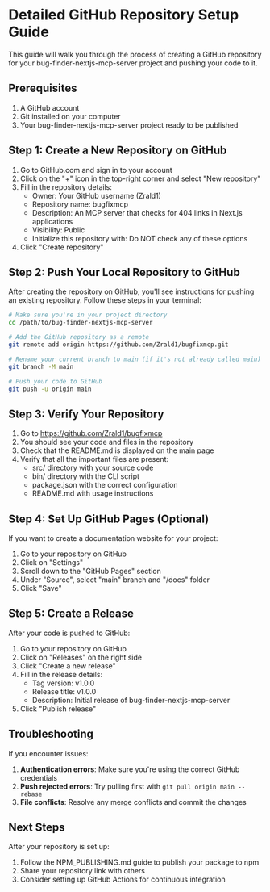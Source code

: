 # Detailed GitHub Repository Setup Guide

This guide will walk you through the process of creating a GitHub repository for your bug-finder-nextjs-mcp-server project and pushing your code to it.

## Prerequisites

1. A GitHub account
2. Git installed on your computer
3. Your bug-finder-nextjs-mcp-server project ready to be published

## Step 1: Create a New Repository on GitHub

1. Go to GitHub.com and sign in to your account
2. Click on the "+" icon in the top-right corner and select "New repository"
3. Fill in the repository details:
   - Owner: Your GitHub username (Zrald1)
   - Repository name: bugfixmcp
   - Description: An MCP server that checks for 404 links in Next.js applications
   - Visibility: Public
   - Initialize this repository with: Do NOT check any of these options
4. Click "Create repository"

## Step 2: Push Your Local Repository to GitHub

After creating the repository on GitHub, you'll see instructions for pushing an existing repository. Follow these steps in your terminal:

```bash
# Make sure you're in your project directory
cd /path/to/bug-finder-nextjs-mcp-server

# Add the GitHub repository as a remote
git remote add origin https://github.com/Zrald1/bugfixmcp.git

# Rename your current branch to main (if it's not already called main)
git branch -M main

# Push your code to GitHub
git push -u origin main
```

## Step 3: Verify Your Repository

1. Go to https://github.com/Zrald1/bugfixmcp
2. You should see your code and files in the repository
3. Check that the README.md is displayed on the main page
4. Verify that all the important files are present:
   - src/ directory with your source code
   - bin/ directory with the CLI script
   - package.json with the correct configuration
   - README.md with usage instructions

## Step 4: Set Up GitHub Pages (Optional)

If you want to create a documentation website for your project:

1. Go to your repository on GitHub
2. Click on "Settings"
3. Scroll down to the "GitHub Pages" section
4. Under "Source", select "main" branch and "/docs" folder
5. Click "Save"

## Step 5: Create a Release

After your code is pushed to GitHub:

1. Go to your repository on GitHub
2. Click on "Releases" on the right side
3. Click "Create a new release"
4. Fill in the release details:
   - Tag version: v1.0.0
   - Release title: v1.0.0
   - Description: Initial release of bug-finder-nextjs-mcp-server
5. Click "Publish release"

## Troubleshooting

If you encounter issues:

1. **Authentication errors**: Make sure you're using the correct GitHub credentials
2. **Push rejected errors**: Try pulling first with `git pull origin main --rebase`
3. **File conflicts**: Resolve any merge conflicts and commit the changes

## Next Steps

After your repository is set up:

1. Follow the NPM_PUBLISHING.md guide to publish your package to npm
2. Share your repository link with others
3. Consider setting up GitHub Actions for continuous integration

